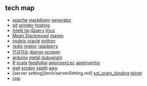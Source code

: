## tech map
  * [apache](tech/apache.md)  [markdown](tech/markdown.md) [generator](tech/generator.md)
  * [git](tech/git.md) [grinder](tech/grinder.md) [hosting](tech/hosting.md)
  * [intellj tip](tech/intellij.md) [jQuery](tech/jQuery.md) [linux](tech/linux.md)
  * [Mean Stack](tech/meanstack.md)[mysql](tech/mysql.md) [maven](tech/maven.md)
  * [nodejs](tech/nodejs.md) [oracle](tech/oracle.md)  [python](tech/python.md)
  * [redis](tech/redis.md) [regexr](tech/regexr.md) [raspberry](tech/raspberry.md)
  * [인공지능](tech/humanExperience.md)  [django](tech/django.md)  [scraper](tech/scraper.md)
  * [arduino](tech/arduino.md)  [metal](tech/metal.md)  [dubugram](tech/dubugram.md)
  * [R](tech/R.md) [scala](tech/scala.md) [feedlyApi](tech/feedlyApi.md) [appinvenLec](/tech/appinventorLec.md) [appinventor](/tech/appinventor.md)
  * [gwt](tech/gwt.md) [scrapy](tech/scrapy.md) [xpath](tech/xpath.md) [aws](tech/aws.md)
  * [server setting][tech/serverSetting.md] [sql_pram_binding](tech/pram_binding.md) [telnet](tech/telnet.md)
  * [cpp](tech/cpp.md)
